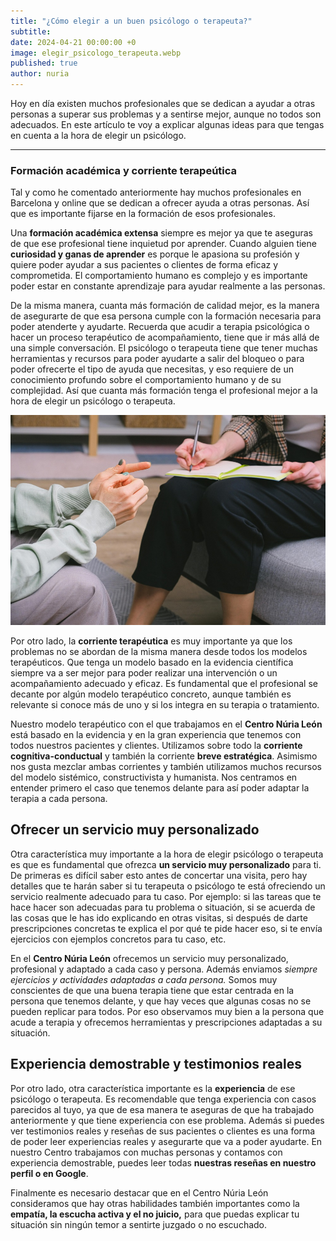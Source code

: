 ```yaml
---
title: "¿Cómo elegir a un buen psicólogo o terapeuta?"
subtitle: 
date: 2024-04-21 00:00:00 +0
image: elegir_psicologo_terapeuta.webp
published: true
author: nuria
---
```



Hoy en día existen muchos profesionales que se dedican a ayudar a otras personas a superar sus problemas y a sentirse mejor, aunque no todos son adecuados. En este artículo te voy a explicar algunas ideas para que tengas en cuenta a la hora de elegir un psicólogo.

---

### Formación académica y corriente terapeútica

Tal y como he comentado anteriormente hay muchos profesionales en Barcelona y online que se dedican a ofrecer ayuda a otras personas. Así que es importante fijarse en la formación de esos profesionales.

Una **formación académica extensa** siempre es mejor ya que te aseguras de que ese profesional tiene inquietud por aprender. Cuando alguien tiene **curiosidad y ganas de aprender** es porque le apasiona su profesión y quiere poder ayudar a sus pacientes o clientes de forma eficaz y comprometida. El comportamiento humano es complejo y es importante poder estar en constante aprendizaje para ayudar realmente a las personas.

De la misma manera, cuanta más formación de calidad mejor, es la manera de asegurarte de que esa persona cumple con la formación necesaria para poder atenderte y ayudarte. Recuerda que acudir a terapia psicológica o hacer un proceso terapéutico de acompañamiento, tiene que ir más allá de una simple conversación. El psicólogo o terapeuta tiene que tener muchas herramientas y recursos para poder ayudarte a salir del bloqueo o para poder ofrecerte el tipo de ayuda que necesitas, y eso requiere de un conocimiento profundo sobre el comportamiento humano y de su complejidad. Así que cuanta más formación tenga el profesional mejor a la hora de elegir un psicólogo o terapeuta.

![Foto terapia](psicologo_terapeuta.jpg)

Por otro lado, la **corriente terapéutica** es muy importante ya que los problemas no se abordan de la misma manera desde todos los modelos terapéuticos. Que tenga un modelo basado en la evidencia científica siempre va a ser mejor para poder realizar una intervención o un acompañamiento adecuado y eficaz. Es fundamental que el profesional se decante por algún modelo terapéutico concreto, aunque también es relevante si conoce más de uno y si los integra en su terapia o tratamiento. 

Nuestro modelo terapéutico con el que trabajamos en el **Centro Núria León** está basado en la evidencia y en la gran experiencia que tenemos con todos nuestros pacientes y clientes. Utilizamos sobre todo la **corriente cognitiva-conductual** y también la corriente **breve estratégica**. Asimismo nos gusta mezclar ambas corrientes y también utilizamos muchos recursos del modelo sistémico, constructivista y humanista. Nos centramos en entender primero el caso que tenemos delante para así poder adaptar la terapia a cada persona.


## Ofrecer un servicio muy personalizado

Otra característica muy importante a la hora de elegir psicólogo o terapeuta es que es fundamental que ofrezca **un servicio muy personalizado** para ti. De primeras es difícil saber esto antes de concertar una visita, pero hay detalles que te harán saber si tu terapeuta o psicólogo te está ofreciendo un servicio realmente adecuado para tu caso. Por ejemplo: si las tareas que te hace hacer son adecuadas para tu problema o situación, si se acuerda de las cosas que le has ido explicando en otras visitas, si después de darte prescripciones concretas te explica el por qué te pide hacer eso, si te envía ejercicios con ejemplos concretos para tu caso, etc.

En el **Centro Núria León** ofrecemos un servicio muy personalizado, profesional y adaptado a cada caso y persona. Además enviamos *siempre ejercicios y actividades adaptadas a cada persona.* Somos muy conscientes de que una buena terapia tiene que estar centrada en la persona que tenemos delante, y que hay veces que algunas cosas no se pueden replicar para todos. Por eso observamos muy bien a la persona que acude a terapia y ofrecemos herramientas y prescripciones adaptadas a su situación.

## Experiencia demostrable y testimonios reales

Por otro lado, otra característica importante es la **experiencia** de ese psicólogo o terapeuta. Es recomendable que tenga experiencia con casos parecidos al tuyo, ya que de esa manera te aseguras de que ha trabajado anteriormente y que tiene experiencia con ese problema. Además si puedes ver testimonios reales y reseñas de sus pacientes o clientes es una forma de poder leer experiencias reales y asegurarte que va a poder ayudarte. En nuestro Centro trabajamos con muchas personas y contamos con experiencia demostrable, puedes leer todas **nuestras reseñas en nuestro perfil o en Google**. 

Finalmente es necesario destacar que en el Centro Núria León consideramos que hay otras habilidades también importantes como la **empatía, la escucha activa y el no juicio,** para que puedas explicar tu situación sin ningún temor a sentirte juzgado o no escuchado.
